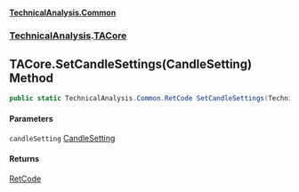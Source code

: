 #### [TechnicalAnalysis.Common](TechnicalAnalysis.Common.md 'TechnicalAnalysis.Common')
### [TechnicalAnalysis](TechnicalAnalysis.Common.md#TechnicalAnalysis 'TechnicalAnalysis').[TACore](TACore.md 'TechnicalAnalysis.TACore')

## TACore.SetCandleSettings(CandleSetting) Method

```csharp
public static TechnicalAnalysis.Common.RetCode SetCandleSettings(TechnicalAnalysis.Common.CandleSetting candleSetting);
```
#### Parameters

<a name='TechnicalAnalysis.TACore.SetCandleSettings(TechnicalAnalysis.Common.CandleSetting).candleSetting'></a>

`candleSetting` [CandleSetting](CandleSetting.md 'TechnicalAnalysis.Common.CandleSetting')

#### Returns
[RetCode](RetCode.md 'TechnicalAnalysis.Common.RetCode')